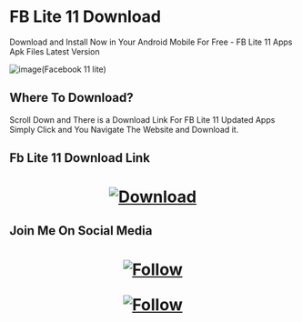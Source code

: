 # FB Lite 11 Download 
Download and Install Now in Your Android Mobile For Free - FB Lite 11 Apps Apk Files Latest Version

![image(Facebook 11 lite)](https://github.com/reyan-dilawar/fb-lite-11-download/blob/97692b3333e8e032b6caf1ed455f5431366e8a06/11%20Facebook%20Lite%20Apps.jpg)
## Where To Download?

Scroll Down and There is a Download Link For FB Lite 11 Updated Apps Simply Click and You Navigate The Website and Download it.

## Fb Lite 11 Download Link
<h1 align=center>

[![Download](https://custom-icon-badges.demolab.com/badge/-download-ff0000?style=for-the-badge&logo=download&logoColor=white)](https://reyandilawar.blogspot.com/2016/07/11-facebook-lite-apps-in-0ne-android.html)

## Join Me On Social Media
<h1 align=center>
  
[![Follow](https://custom-icon-badges.demolab.com/badge/-instagram-F30183?style=for-the-badge&logo=instagram&logoColor=white)](https://instagram.com/reyan_dilawar)

[![Follow](https://custom-icon-badges.demolab.com/badge/-facebook-0B5ED7?style=for-the-badge&logo=facebook&logoColor=white)](https://facebook.com/reyandilawar)

